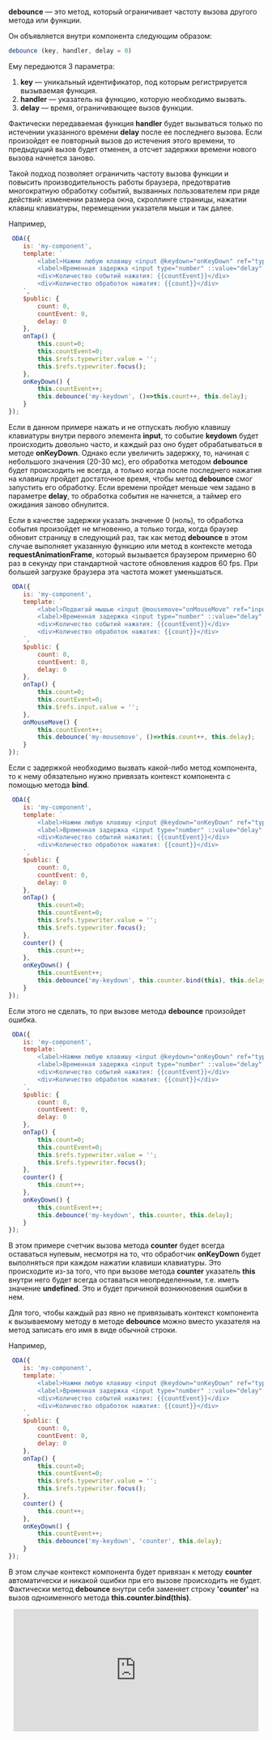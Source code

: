**debounce** — это метод, который ограничивает частоту вызова другого метода или функции.

Он объявляется внутри компонента следующим образом:

```javascript
debounce (key, handler, delay = 0)
```

Ему передаются 3 параметра:

1. **key** — уникальный идентификатор, под которым регистрируется вызываемая функция.
1. **handler** — указатель на функцию, которую необходимо вызвать.
1. **delay** — время, ограничивающее вызов функции.

Фактически передаваемая функция **handler** будет вызываться только по истечении указанного времени **delay** после ее последнего вызова. Если произойдет ее повторный вызов до истечения этого времени, то предыдущий вызов будет отменен, а отсчет задержки времени нового вызова начнется заново.

Такой подход позволяет ограничить частоту вызова функции и повысить производительность работы браузера, предотвратив многократную обработку событий, вызванных пользователем при ряде действий: изменении размера окна, скроллинге страницы, нажатии клавиш клавиатуры, перемещении указателя мыши и так далее.

Например,

```javascript _run_edit_[my-component.js]
 ODA({
    is: 'my-component',
    template: `
        <label>Нажми любую клавишу <input @keydown="onKeyDown" ref="typewriter"> </label> <button @tap="onTap">Очистить</button><br>
        <label>Временная задержка <input type="number" ::value="delay" step="10">, мс</label>
        <div>Количество событий нажатия: {{countEvent}}</div>
        <div>Количество обработок нажатия: {{count}}</div>
    `,
    $public: {
        count: 0,
        countEvent: 0,
        delay: 0
    },
    onTap() {
        this.count=0;
        this.countEvent=0;
        this.$refs.typewriter.value = '';
        this.$refs.typewriter.focus();
    },
    onKeyDown() {
        this.countEvent++;
        this.debounce('my-keydown', ()=>this.count++, this.delay);
    }
});
```

Если в данном примере нажать и не отпускать любую клавишу клавиатуры внутри первого элемента **input**, то событие **keydown** будет происходить довольно часто, и каждый раз оно будет обрабатываться в методе **onKeyDown**. Однако если увеличить задержку, то, начиная с небольшого значения (20-30 мc), его обработка методом **debounce** будет происходить не всегда, а только когда после последнего нажатия на клавишу пройдет достаточное время, чтобы метод **debounce** смог запустить его обработку. Если времени пройдет меньше чем задано в параметре **delay**, то обработка события не начнется, а таймер его ожидания заново обнулится.

Если в качестве задержки указать значение 0 (ноль), то обработка события произойдет не мгновенно, а только тогда, когда браузер обновит страницу в следующий раз, так как метод **debounce** в этом случае выполняет указанную функцию или метод в контексте метода **requestAnimationFrame**, который вызывается браузером примерно 60 раз в секунду при стандартной частоте обновления кадров 60 fps. При большей загрузке браузера эта частота может уменьшаться.

```javascript _run_edit_[my-component.js]
 ODA({
    is: 'my-component',
    template: `
        <label>Подвигай мышью <input @mousemove="onMouseMove" ref="input"> </label> <button @tap="onTap">Очистить</button><br>
        <label>Временная задержка <input type="number" ::value="delay" step="10">, мс</label>
        <div>Количество событий нажатия: {{countEvent}}</div>
        <div>Количество обработок нажатия: {{count}}</div>
    `,
    $public: {
        count: 0,
        countEvent: 0,
        delay: 0
    },
    onTap() {
        this.count=0;
        this.countEvent=0;
        this.$refs.input.value = '';
    },
    onMouseMove() {
        this.countEvent++;
        this.debounce('my-mousemove', ()=>this.count++, this.delay);
    }
});
```

Если с задержкой необходимо вызвать какой-либо метод компонента, то к нему обязательно нужно привязать контекст компонента с помощью метода **bind**.

```javascript _run_edit_[my-component.js]
 ODA({
    is: 'my-component',
    template: `
        <label>Нажми любую клавишу <input @keydown="onKeyDown" ref="typewriter"> </label> <button @tap="onTap">Очистить</button><br>
        <label>Временная задержка <input type="number" ::value="delay" step="10">, мс</label>
        <div>Количество событий нажатия: {{countEvent}}</div>
        <div>Количество обработок нажатия: {{count}}</div>
    `,
    $public: {
        count: 0,
        countEvent: 0,
        delay: 0
    },
    onTap() {
        this.count=0;
        this.countEvent=0;
        this.$refs.typewriter.value = '';
        this.$refs.typewriter.focus();
    },
    counter() {
        this.count++;
    },
    onKeyDown() {
        this.countEvent++;
        this.debounce('my-keydown', this.counter.bind(this), this.delay);
    }
});
```

Если этого не сделать, то при вызове метода **debounce** произойдет ошибка.

```javascript error_run_edit_[my-component.js]
 ODA({
    is: 'my-component',
    template: `
        <label>Нажми любую клавишу <input @keydown="onKeyDown" ref="typewriter"> </label> <button @tap="onTap">Очистить</button><br>
        <label>Временная задержка <input type="number" ::value="delay" step="10">, мс</label>
        <div>Количество событий нажатия: {{countEvent}}</div>
        <div>Количество обработок нажатия: {{count}}</div>
    `,
    $public: {
        count: 0,
        countEvent: 0,
        delay: 0
    },
    onTap() {
        this.count=0;
        this.countEvent=0;
        this.$refs.typewriter.value = '';
        this.$refs.typewriter.focus();
    },
    counter() {
        this.count++;
    },
    onKeyDown() {
        this.countEvent++;
        this.debounce('my-keydown', this.counter, this.delay);
    }
});
```

В этом примере счетчик вызова метода **counter** будет всегда оставаться нулевым, несмотря на то, что обработчик **onKeyDown** будет выполняться при каждом нажатии клавиши клавиатуры. Это происходите из-за того, что при вызове метода **counter** указатель **this** внутри него будет всегда оставаться неопределенным, т.е. иметь значение **undefined**. Это и будет причиной возникновения ошибки в нем.

Для того, чтобы каждый раз явно не привязывать контекст компонента к вызываемому методу в методе **debounce** можно вместо указателя на метод записать его имя в виде обычной строки.

Например,

```javascript _run_edit_[my-component.js]
 ODA({
    is: 'my-component',
    template: `
        <label>Нажми любую клавишу <input @keydown="onKeyDown" ref="typewriter"> </label> <button @tap="onTap">Очистить</button><br>
        <label>Временная задержка <input type="number" ::value="delay" step="10">, мс</label>
        <div>Количество событий нажатия: {{countEvent}}</div>
        <div>Количество обработок нажатия: {{count}}</div>
    `,
    $public: {
        count: 0,
        countEvent: 0,
        delay: 0
    },
    onTap() {
        this.count=0;
        this.countEvent=0;
        this.$refs.typewriter.value = '';
        this.$refs.typewriter.focus();
    },
    counter() {
        this.count++;
    },
    onKeyDown() {
        this.countEvent++;
        this.debounce('my-keydown', 'counter', this.delay);
    }
});
```

В этом случае контекст компонента будет привязан к методу **counter** автоматически и никакой ошибки при его вызове происходить не будет. Фактически метод **debounce** внутри себя заменяет строку **'counter'** на вызов одноименного метода **this.counter.bind(this)**.

<div style="position:relative;padding-bottom:48%; margin:10px">
    <iframe src="https://www.youtube.com/embed/RHud4EO_exo?start=0" frameborder="0" allow="accelerometer; autoplay; encrypted-media; gyroscope; picture-in-picture" allowfullscreen
    style="position:absolute;width:100%;height:100%;"></iframe>
</div>
